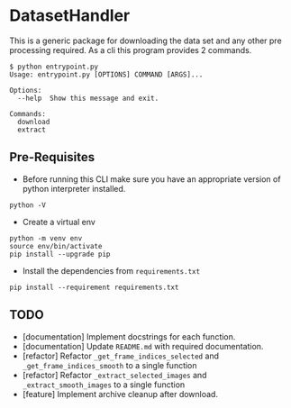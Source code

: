 # DatasetHandler

This is a generic package for downloading the data set and any other pre processing required.
As a cli this program provides 2 commands.

```shell
$ python entrypoint.py
Usage: entrypoint.py [OPTIONS] COMMAND [ARGS]...

Options:
  --help  Show this message and exit.

Commands:
  download
  extract
```

## Pre-Requisites

- Before running this CLI make sure you have an appropriate version of python interpreter installed.

```shell
python -V
```

- Create a virtual env

```shell
python -m venv env
source env/bin/activate
pip install --upgrade pip
```

- Install the dependencies from `requirements.txt`

```shell
pip install --requirement requirements.txt
```

## TODO

- [documentation] Implement docstrings for each function.
- [documentation] Update `README.md` with required documentation.
- [refactor] Refactor `_get_frame_indices_selected` and `_get_frame_indices_smooth` to a single function
- [refactor] Refactor `_extract_selected_images` and `_extract_smooth_images` to a single function
- [feature] Implement archive cleanup after download.
